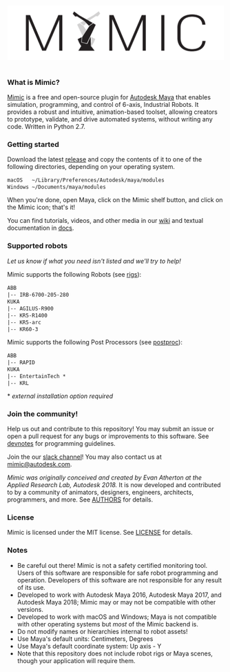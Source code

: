 ![mimic_logo](mimic/logos/mimic_logo_black_transparent_thick_large.png)

#

### What is Mimic?

[Mimic](https://www.mimicformaya.com/) is a free and open-source plugin for
[Autodesk Maya](https://www.autodesk.com/products/maya/overview) that enables
simulation, programming, and control of 6-axis, Industrial Robots. It provides
a robust and intuitive, animation-based toolset, allowing creators to
prototype, validate, and drive automated systems, without writing any code.
Written in Python 2.7.


### Getting started

Download the latest [release](https://git.autodesk.com/RobotOverlords/Mimic/releases)
and copy the contents of it to one of the following directories, depending on your
operating system. 

    macOS   ~/Library/Preferences/Autodesk/maya/modules
    Windows ~/Documents/maya/modules

When you're done, open Maya, click on the Mimic shelf button, and click on the
Mimic icon; that's it!

You can find tutorials, videos, and other media in our
[wiki](https://git.autodesk.com/RobotOverlords/Mimic/wiki) and textual
documentation in [docs](mimic/docs).


### Supported robots

*Let us know if what you need isn't listed and we'll try to help!*

Mimic supports the following Robots (see [rigs](mimic/rigs)):

```
ABB
|-- IRB-6700-205-280
KUKA
|-- AGILUS-R900
|-- KR5-R1400
|-- KR5-arc
|-- KR60-3
```

Mimic supports the following Post Processors (see [postproc](mimic/scripts/postproc)):

```
ABB
|-- RAPID
KUKA
|-- EntertainTech *
|-- KRL
```

\* _external installation option required_


### Join the community!

Help us out and contribute to this repository!
You may submit an issue or open a pull request for any bugs or improvements to
this software. See [devnotes](mimic/docs/devnotes.md) for programming guidelines.

Join the our [slack channel](https://slack.com/)!
You may also contact us at [mimic@autodesk.com](mimic@autodesk.com).

*Mimic was originally conceived and created by Evan Atherton at the Applied
Research Lab, Autodesk 2018.* It is now developed and contributed to by a
community of animators, designers, engineers, architects, programmers, and more.
See [AUTHORS](AUTHORS.md) for details.


### License

Mimic is licensed under the MIT license.
See [LICENSE](LICENSE.md) for details.


### Notes

- Be careful out there! Mimic is not a safety certified monitoring tool.
  Users of this software are responsible for safe robot programming and operation.
  Developers of this software are not responsible for any result of its use.
- Developed to work with Autodesk Maya 2016, Autodesk Maya 2017, and Autodesk
  Maya 2018; Mimic may or may not be compatible with other versions.
- Developed to work with macOS and Windows; Maya is not compatible with other
  operating systems but *most* of the Mimic backend is.
- Do not modify names or hierarchies internal to robot assets!
- Use Maya's default units: Centimeters, Degrees
- Use Maya's default coordinate system: Up axis - Y 
- Note that this repository does not include robot rigs or Maya scenes, though
  your application will require them.


#
